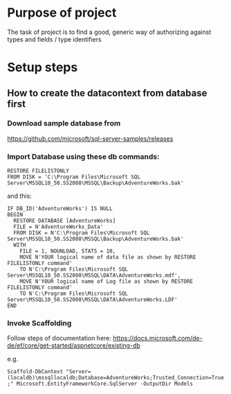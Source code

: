# Purpose of project
The task of project is to find a good, generic way of authorizing against types and fields / type identifiers

# Setup steps
## How to create the datacontext from database first

### Download sample database from
https://github.com/microsoft/sql-server-samples/releases

### Import Database using these db commands:
```
RESTORE FILELISTONLY 
FROM DISK = 'C:\Program Files\Microsoft SQL Server\MSSQL10_50.SS2008\MSSQL\Backup\AdventureWorks.bak'
```

and this:
```
IF DB_ID('AdventureWorks') IS NULL 
BEGIN
  RESTORE DATABASE [AdventureWorks]
  FILE = N'AdventureWorks_Data'
  FROM DISK = N'C:\Program Files\Microsoft SQL Server\MSSQL10_50.SS2008\MSSQL\Backup\AdventureWorks.bak'
  WITH 
    FILE = 1, NOUNLOAD, STATS = 10,
    MOVE N'YOUR logical name of data file as shown by RESTORE FILELISTONLY command'
    TO N'C:\Program Files\Microsoft SQL Server\MSSQL10_50.SS2008\MSSQL\DATA\AdventureWorks.mdf',
    MOVE N'YOUR logical name of Log file as shown by RESTORE FILELISTONLY command'
    TO N'C:\Program Files\Microsoft SQL Server\MSSQL10_50.SS2008\MSSQL\DATA\AdventureWorks.LDF'
END
```

### Invoke Scaffolding
Follow steps of documentation here:
https://docs.microsoft.com/de-de/ef/core/get-started/aspnetcore/existing-db

e.g. 

`Scaffold-DbContext "Server=(localdb)\mssqllocaldb;Database=AdventureWorks;Trusted_Connection=True;" Microsoft.EntityFrameworkCore.SqlServer -OutputDir Models`
